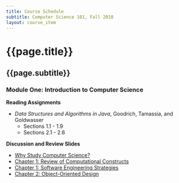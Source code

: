```yaml
---
title: Course Schedule
subtitle: Computer Science 101, Fall 2018
layout: course_item
---
```


# {{page.title}}
## {{page.subtitle}}

### Module One: Introduction to Computer Science

**Reading Assignments**

- <em>Data Structures and Algorithms in Java</em>, Goodrich, Tamassia, and Goldwasser
  - Sections 1.1 - 1.9
  - Sections 2.1 - 2.6

**Discussion and Review Slides**

<ul>

<li> <a target="_blank" rel="noopener" href ="{{site.baseurl}}teaching/cs101F2018/provide/slides/cs112_whystudycomputerscience.html">Why Study Computer Science?</a>
<li> <a target="_blank" rel="noopener" href ="{{site.baseurl}}teaching/cs101F2018/provide/slides/cs112_chapter1.html">Chapter 1: Review of Computational Constructs</a>
<li> <a target="_blank" rel="noopener" href ="{{site.baseurl}}teaching/cs101F2018/provide/slides/cs112_chapter1_sd.html">Chapter 1: Software Engineering Strategies</a>
<li> <a target="_blank" rel="noopener" href ="{{site.baseurl}}teaching/cs101F2018/provide/slides/cs112_chapter2.html">Chapter 2: Object-Oriented Design</a>

</ul>
